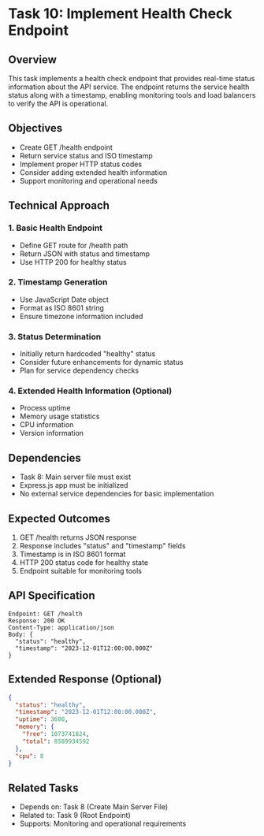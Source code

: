 # Task 10: Implement Health Check Endpoint

## Overview
This task implements a health check endpoint that provides real-time status information about the API service. The endpoint returns the service health status along with a timestamp, enabling monitoring tools and load balancers to verify the API is operational.

## Objectives
- Create GET /health endpoint
- Return service status and ISO timestamp
- Implement proper HTTP status codes
- Consider adding extended health information
- Support monitoring and operational needs

## Technical Approach

### 1. Basic Health Endpoint
- Define GET route for /health path
- Return JSON with status and timestamp
- Use HTTP 200 for healthy status

### 2. Timestamp Generation
- Use JavaScript Date object
- Format as ISO 8601 string
- Ensure timezone information included

### 3. Status Determination
- Initially return hardcoded "healthy" status
- Consider future enhancements for dynamic status
- Plan for service dependency checks

### 4. Extended Health Information (Optional)
- Process uptime
- Memory usage statistics
- CPU information
- Version information

## Dependencies
- Task 8: Main server file must exist
- Express.js app must be initialized
- No external service dependencies for basic implementation

## Expected Outcomes
1. GET /health returns JSON response
2. Response includes "status" and "timestamp" fields
3. Timestamp is in ISO 8601 format
4. HTTP 200 status code for healthy state
5. Endpoint suitable for monitoring tools

## API Specification
```
Endpoint: GET /health
Response: 200 OK
Content-Type: application/json
Body: {
  "status": "healthy",
  "timestamp": "2023-12-01T12:00:00.000Z"
}
```

## Extended Response (Optional)
```json
{
  "status": "healthy",
  "timestamp": "2023-12-01T12:00:00.000Z",
  "uptime": 3600,
  "memory": {
    "free": 1073741824,
    "total": 8589934592
  },
  "cpu": 8
}
```

## Related Tasks
- Depends on: Task 8 (Create Main Server File)
- Related to: Task 9 (Root Endpoint)
- Supports: Monitoring and operational requirements